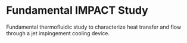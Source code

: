 # Fundamental IMPACT Study
Fundamental thermofluidic study to characterize heat transfer and flow through a jet impingement cooling device.
